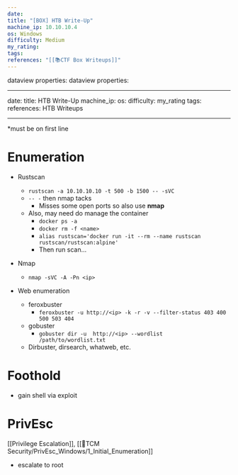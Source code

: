 ```yaml
---
date: 
title: "[BOX] HTB Write-Up"
machine_ip: 10.10.10.4
os: Windows
difficulty: Medium
my_rating: 
tags: 
references: "[[📚CTF Box Writeups]]"
---
```

dataview properties:
dataview properties:

---
date:
title: HTB Write-Up
machine_ip: 
os: 
difficulty: 
my_rating
tags:
references: HTB Writeups

---


*must be on first line



# Enumeration


- Rustscan
	- `rustscan -a 10.10.10.10 -t 500 -b 1500 -- -sVC` 
	- `-- -` then nmap tacks
		- Misses some open ports so also use **nmap**
	- Also, may need do manage the container
		- `docker ps -a`
		- `docker rm -f <name>`
		- `alias rustscan='docker run -it --rm --name rustscan rustscan/rustscan:alpine'`
		- Then run scan...
- Nmap
	- `nmap -sVC -A -Pn <ip>`

- Web enumeration
	- feroxbuster
		- `feroxbuster -u http://<ip> -k -r -v --filter-status 403 400 500 503 404`
	- gobuster
		- `gobuster dir -u  http://<ip> --wordlist /path/to/wordlist.txt`
	- Dirbuster, dirsearch, whatweb, etc.

# Foothold
- gain shell via exploit


# PrivEsc
[[Privilege Escalation]], [[🦊TCM Security/PrivEsc_Windows/1_Initial_Enumeration]]
- escalate to root